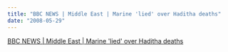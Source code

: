```yaml
---
title: "BBC NEWS | Middle East | Marine 'lied' over Haditha deaths"
date: "2008-05-29"
---
```


[BBC NEWS | Middle East | Marine 'lied' over Haditha deaths](http://news.bbc.co.uk/2/hi/middle_east/7426429.stm)

